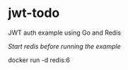 # jwt-todo
JWT auth example using Go and Redis

*Start redis before running the example*

docker run -d redis:6
